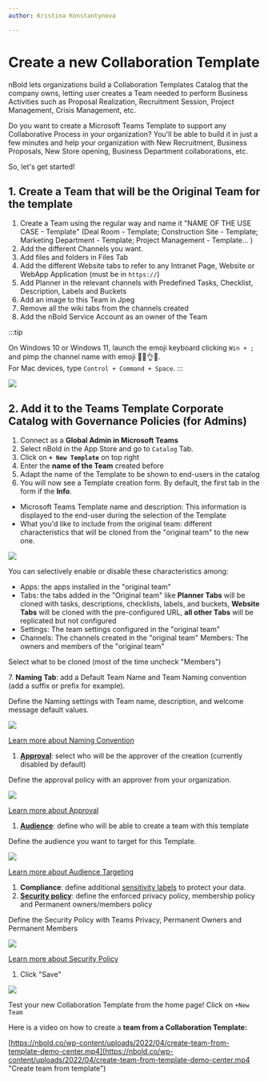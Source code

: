 ```yaml
---
author: Kristina Konstantynova

---
```

# Create a new Collaboration Template

nBold lets organizations build a Collaboration Templates Catalog that the company owns, letting user creates a Team needed to perform Business Activities such as Proposal Realization, Recruitment Session, Project Management, Crisis Management, etc.

Do you want to create a Microsoft Teams Template to support any Collaborative Process in your organization? You'll be able to build it in just a few minutes and help your organization with New Recruitment, Business Proposals, New Store opening, Business Department collaborations, etc.

So, let's get started!

## 1. Create a Team that will be the Original Team for the template

1. Create a Team using the regular way and name it "NAME OF THE USE CASE - Template" (Deal Room - Template; Construction Site - Template; Marketing Department - Template; Project Management - Template... )
2. Add the different Channels you want.
3. Add files and folders in Files Tab
4. Add the different Website tabs to refer to any Intranet Page, Website or WebApp Application (must be in `https://`)
5. Add Planner in the relevant channels with Predefined Tasks, Checklist, Description, Labels and Buckets
6. Add an image to this Team in Jpeg
7. Remove all the wiki tabs from the channels created
8. Add the nBold Service Account as an owner of the Team

:::tip

On Windows 10 or Windows 11, launch the emoji keyboard clicking `Win + ;` and pimp the channel name with emoji 💪💯👌😍.  
For Mac devices, type `Control + Command + Space`.
:::

![](https://downloads.intercomcdn.com/i/o/462347098/2f4dddfcdc1c025f4f781728/Screenshot+2022-02-09+at+16.54.12.png)

## 2. Add it to the Teams Template Corporate Catalog with Governance Policies (for Admins)

1. Connect as a **Global Admin in Microsoft Teams**
2. Select nBold in the App Store and go to `Catalog` Tab.
3. Click on **`+ New Template`** on top right
4. Enter the **name of the Team** created before
5. Adapt the name of the Template to be shown to end-users in the catalog
6. You will now see a Template creation form. By default, the first tab in the form if the **Info**.

* Microsoft Teams Template name and description: This information is displayed to the end-user during the selection of the Template
* What you'd like to include from the original team: different characteristics that will be cloned from the "original team" to the new one.

![](/media/info-tab.png)

You can selectively enable or disable these characteristics among:

* Apps: the apps installed in the "original team"
* Tabs: the tabs added in the "Original team" like **Planner Tabs** will be cloned with tasks, descriptions, checklists, labels, and buckets, **Website Tabs** will be cloned with the pre-configured URL, **all other Tabs** will be replicated but not configured
* Settings: The team settings configured in the "original team"
* Channels: The channels created in the "original team" Members: The owners and members of the "original team"

Select what to be cloned (most of the time uncheck "Members")  

7\. **Naming Tab**: add a Default Team Name and Team Naming convention (add a suffix or prefix for example).

Define the Naming settings with Team name, description, and welcome message default values.

![](/media/naming-convention.png)

[Learn more about Naming Convention](/governance-policies/naming-conventions)

1. [**Approval**](/governance-policies/approval): select who will be the approver of the creation (currently disabled by default)

Define the approval policy with an approver from your organization.

![](/media/teams-creation-approval-policy.png)

[Learn more about Approval](/governance-policies/approval)

1. [**Audience**](/governance-policies/audience-targeting): define who will be able to create a team with this template

Define the audience you want to target for this Template.

![](/media/audience-targeting.png)

[Learn more about Audience Targeting](/governance-policies/audience-targeting)

1. **Compliance**: define additional [sensitivity labels](/governance-policies/sensitivity-labels) to protect your data.
2. [**Security policy**](/governance-policies/security-policy): define the enforced privacy policy, membership policy and Permanent owners/members policy

Define the Security Policy with Teams Privacy, Permanent Owners and Permanent Members

![](/media/teams-template-security-policy.png)

[Learn more about Security Policy](/governance-policies/security-policy)

1. Click "Save"

![](https://downloads.intercomcdn.com/i/o/462367031/3353d4a98c9d6385b3b5fdbf/Screenshot+2022-02-09+at+17.00.14.png)

Test your new Collaboration Template from the home page! Click on `+New Team`

Here is a video on how to create a **team from a Collaboration Template:**

[https://nbold.co/wp-content/uploads/2022/04/create-team-from-template-demo-center.mp4](https://nbold.co/wp-content/uploads/2022/04/create-team-from-template-demo-center.mp4 "Create team from template")